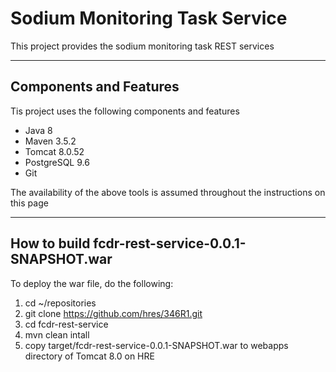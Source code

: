 # Sodium Monitoring Task Service

This project provides the sodium monitoring task REST services

---

## Components and Features

Tis project uses the following components and features

* Java 8
* Maven 3.5.2
* Tomcat 8.0.52
* PostgreSQL 9.6
* Git


The availability of the above tools is assumed throughout the instructions on this page

---

## How to build fcdr-rest-service-0.0.1-SNAPSHOT.war 

To deploy the war file, do the following:

1. cd ~/repositories
2. git clone https://github.com/hres/346R1.git
3. cd fcdr-rest-service
4. mvn clean intall
5. copy target/fcdr-rest-service-0.0.1-SNAPSHOT.war  to webapps directory of Tomcat 8.0 on HRE
